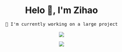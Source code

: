 <h1 align="center">Helo 👋, I'm Zihao</h1>

<p align="center">
  <samp>🌱 I'm currently working on a large project</samp>
  <br><br>
  <a href="https://idzh.cn">
  <img src="https://visitor-badge.glitch.me/badge?page_id=github.com/zihaoyy" />
  </a>
</p>

<p align="center">
  <a href="https://idzh.cn">
    <img src="https://github-readme-stats.vercel.app/api?username=zihaoyy&show_icons=true&theme=vue-dark&hide=stars&hide_border=true" />
  </a>
</p>
